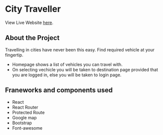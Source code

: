 # City Traveller

View Live Website [here](https://simple-auth-999.web.app/).

## About the Project

Travelling in cities have never been this easy. Find required vehicle at your fingertip.

-   Homepage shows a list of vehicles you can travel with.
-   On selecting vechicle you will be taken to destination page provided that you are logged in, else you will be taken to login page.

## Franeworks and components used

-   React
-   React Router
-   Protected Route
-   Google map
-   Bootstrap
-   Font-awesome
